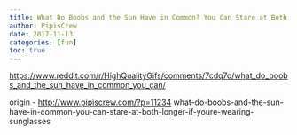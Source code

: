 ```yaml
---
title: What Do Boobs and the Sun Have in Common? You Can Stare at Both Longer If You-re Wearing Sunglasses
author: PipisCrew
date: 2017-11-13
categories: [fun]
toc: true
---
```


https://www.reddit.com/r/HighQualityGifs/comments/7cdq7d/what_do_boobs_and_the_sun_have_in_common_you_can/

origin - http://www.pipiscrew.com/?p=11234 what-do-boobs-and-the-sun-have-in-common-you-can-stare-at-both-longer-if-youre-wearing-sunglasses